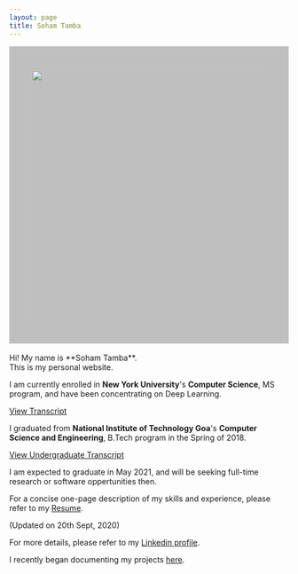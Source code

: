 ```yaml
---
layout: page
title: Soham Tamba
---
```


 <div style="background-color:rgba(0, 0, 0, 0.2470588); text-align:center; vertical-align: middle; padding:29px 0;">


<figure>
<img src="{{ site.baseurl }}/assets/images/me.jpeg" width="650" height="450" >
</figure>

 </div>

<br>
Hi! My name is **Soham Tamba**.<br>
This is my personal website.

I am currently enrolled in **New York University**'s **Computer Science**, MS program, and have been concentrating on Deep Learning.<br>

<a href="{{ site.baseurl }}/assets/certificates/Transcript_NYU.pdf">View Transcript</a> 


I graduated from **National Institute of Technology Goa**'s **Computer Science and Engineering**, B.Tech program in the Spring of 2018.<br>

<a href="{{ site.baseurl }}/assets/certificates/Transcript_NIT.pdf">View Undergraduate Transcript</a>

I am expected to graduate in May 2021, and will be seeking full-time research or software oppertunities then.

For a concise one-page description of my skills and experience, please refer to my <a href="{{ site.baseurl }}/assets/Resume.pdf">Resume</a>. 

(Updated on 20th Sept, 2020)

For more details, please refer to my [Linkedin profile](https://www.linkedin.com/in/soham-tamba/).

I recently began documenting my projects [here](https://sohamtamba.github.io/projects/).
